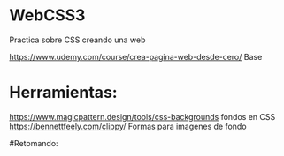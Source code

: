 # WebCSS3

Practica sobre CSS creando una web

https://www.udemy.com/course/crea-pagina-web-desde-cero/ Base <br>

# Herramientas:

https://www.magicpattern.design/tools/css-backgrounds  fondos en CSS<br>
https://bennettfeely.com/clippy/ Formas para imagenes de fondo<br>


#Retomando:
